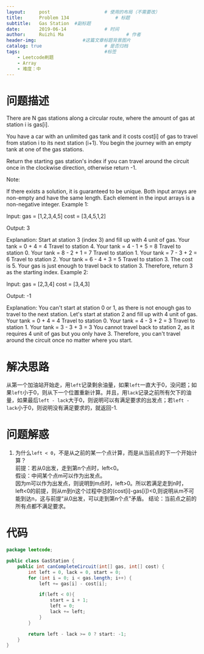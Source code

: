 ```yaml
---
layout:     post   				    # 使用的布局（不需要改）
title:      Problem 134 				# 标题 
subtitle:   Gas Station  #副标题
date:       2019-06-14				# 时间
author:     Ruizhi Ma 						# 作者
header-img:              	#这篇文章标题背景图片
catalog: true 						# 是否归档
tags:								#标签
    - Leetcode刷题
    - Array
    - 难度：中
---
```

# 问题描述
There are N gas stations along a circular route, where the amount of gas at station i is gas[i].

You have a car with an unlimited gas tank and it costs cost[i] of gas to travel from station i to its next station (i+1). You begin the journey with an empty tank at one of the gas stations.

Return the starting gas station's index if you can travel around the circuit once in the clockwise direction, otherwise return -1.

Note:

If there exists a solution, it is guaranteed to be unique.
Both input arrays are non-empty and have the same length.
Each element in the input arrays is a non-negative integer.
Example 1:

Input: 
gas  = [1,2,3,4,5]
cost = [3,4,5,1,2]

Output: 3

Explanation:
Start at station 3 (index 3) and fill up with 4 unit of gas. Your tank = 0 + 4 = 4
Travel to station 4. Your tank = 4 - 1 + 5 = 8
Travel to station 0. Your tank = 8 - 2 + 1 = 7
Travel to station 1. Your tank = 7 - 3 + 2 = 6
Travel to station 2. Your tank = 6 - 4 + 3 = 5
Travel to station 3. The cost is 5. Your gas is just enough to travel back to station 3.
Therefore, return 3 as the starting index.
Example 2:

Input: 
gas  = [2,3,4]
cost = [3,4,3]

Output: -1

Explanation:
You can't start at station 0 or 1, as there is not enough gas to travel to the next station.
Let's start at station 2 and fill up with 4 unit of gas. Your tank = 0 + 4 = 4
Travel to station 0. Your tank = 4 - 3 + 2 = 3
Travel to station 1. Your tank = 3 - 3 + 3 = 3
You cannot travel back to station 2, as it requires 4 unit of gas but you only have 3.
Therefore, you can't travel around the circuit once no matter where you start.

# 解决思路
从第一个加油站开始走，用```left```记录剩余油量，如果```left```一直大于0，没问题；如果```left```小于0，则从下一个位置重新计算。并且，用```lack```记录之前所有欠下的油量，如果最后```left - lack```大于0，则说明可以有满足要求的出发点；若```left - lack```小于0，则说明没有满足要求的，就返回-1.

# 问题解惑
1. 为什么```left < 0```，不是从之前的某一个点计算，而是从当前点的下一个开始计算？  
前提：若从0出发，走到第n个点时，left<0。  
假设：中间某个点m可以作为出发点。  
因为m可以作为出发点，则说明到m点时，left>0。所以若满足走到n时，left<0的前提，则从m到n这个过程中总的(cost[i]-gas[i])<0,则说明从m不可能到达n，这与前提“从0出发，可以走到第n个点”矛盾。
结论：当前点之前的所有点都不满足要求。  

# 代码
```java
package leetcode;

public class GasStation {
    public int canCompleteCircuit(int[] gas, int[] cost) {
        int left = 0, lack = 0, start = 0;
        for (int i = 0; i < gas.length; i++) {
            left += gas[i] - cost[i];

            if(left < 0){
                start = i + 1;
                left = 0;
                lack += left;
            }
        }

        return left - lack >= 0 ? start: -1;
    }
}

```